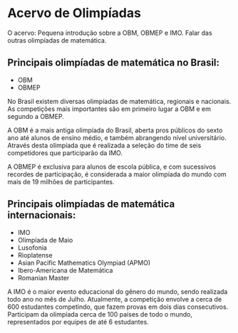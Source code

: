 # Acervo de Olimpíadas

O acervo: Pequena introdução sobre a OBM, OBMEP e IMO. Falar das outras olimpíadas de matemática.

## Principais olimpíadas de matemática no Brasil:

- OBM
- OBMEP

No Brasil existem diversas olimpíadas de matemática, regionais e nacionais. As competições mais importantes são em primeiro lugar a OBM e em segundo a OBMEP. 

A OBM é a mais antiga olimpíada do Brasil, aberta pros públicos do sexto ano até alunos de ensino médio, e também abrangendo nível universitário. Através desta olimpíada que é realizada a seleção do time de seis competidores que participarão da IMO.

A OBMEP é exclusiva para alunos de escola pública, e com sucessivos recordes de participação, é considerada a maior olimpíada do mundo com mais de 19 milhões de participantes.

## Principais olimpíadas de matemática internacionais:

- IMO
- Olimpíada de Maio
- Lusofonia
- Rioplatense
- Asian Pacific Mathematics Olympiad (APMO)
- Ibero-Americana de Matemática
- Romanian Master

A IMO é o maior evento educacional do gênero do mundo, sendo realizada todo ano no mês de Julho. Atualmente, a competição envolve a cerca de 600 estudantes competindo, que fazem provas em dois dias consecutivos. Participam da olimpíada cerca de 100 países de todo o mundo, representados por equipes de até 6 estudantes.

